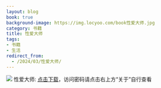 ```yaml
---
layout: blog
book: true
background-image: https://img.locyoo.com/book性爱大师.jpg
category: 书籍
title: 性爱大师
tags:
- 书籍
- 生活
redirect_from:
  - /2024/03/性爱大师/
---
```

![](https://img.locyoo.com/book性爱大师.jpg)
性爱大师: <a name = "ref1" href="https://089m.com/f/50983618-1272781223-cad24e?p=3619">点击下载</a>，访问密码请点击右上方“关于”自行查看
